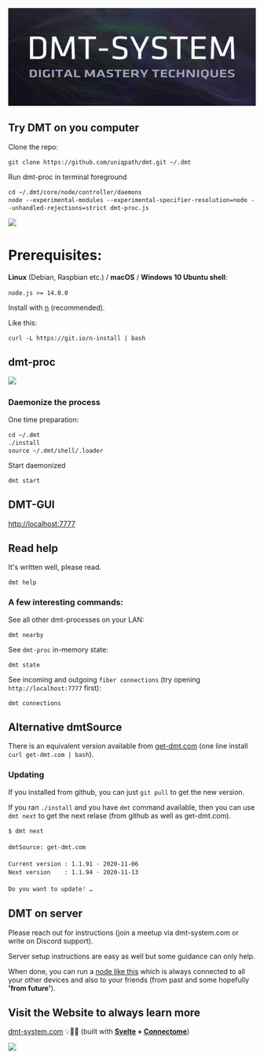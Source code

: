 <img src="help/img/dmt_banner.jpg">

## Try DMT on you computer

Clone the repo:
```
git clone https://github.com/uniqpath/dmt.git ~/.dmt
```

Run dmt-proc in terminal foreground
```
cd ~/.dmt/core/node/controller/daemons
node --experimental-modules --experimental-specifier-resolution=node --unhandled-rejections=strict dmt-proc.js
```

<img src="https://github.com/uniqpath/info/blob/master/assets/img/dmt-run.png?raw=true">

# Prerequisites:

**Linux** (Debian, Raspbian etc.) / **macOS** / **Windows 10 Ubuntu shell**:

`node.js >= 14.0.0`

Install with [n](https://github.com/tj/n) (recommended).

Like this:

```
curl -L https://git.io/n-install | bash
```

## dmt-proc

<img src="https://github.com/uniqpath/info/blob/master/assets/img/dmt-proc.jpg?raw=true">

### Daemonize the process

One time preparation:
```
cd ~/.dmt
./install
source ~/.dmt/shell/.loader
```

Start daemonized
```
dmt start
```

## DMT-GUI

[http://localhost:7777](http://localhost:7777)

## Read help

It's written well, please read.

```
dmt help
```

### A few interesting commands:

See all other dmt-processes on your LAN:
```
dmt nearby
```


See `dmt-proc` in-memory state:
```
dmt state
```

See incoming and outgoing `fiber connections` (try opening `http://localhost:7777` first):
```
dmt connections
```

## Alternative dmtSource

There is an equivalent version available from [get-dmt.com](http://get-dmt.com) (one line install `curl get-dmt.com | bash`).

### Updating

If you installed from github, you can just `git pull` to get the new version.

If you ran `./install` and you have `dmt` command available, then you can use `dmt next` to get the next relase (from github as well as get-dmt.com).

```bash
$ dmt next

dmtSource: get-dmt.com

Current version : 1.1.91 · 2020-11-06
Next version    : 1.1.94 · 2020-11-13

Do you want to update? …
```

## DMT on server

Please reach out for instructions (join a meetup via dmt-system.com or write on Discord support).

Server setup instructions are easy as well but some guidance can only help.

When done, you can run a [node like this](https://zetaseek.com) which is always connected to all your other devices and also to your friends (from past and some hopefully **'from future'**).

## Visit the Website to always learn more

[dmt-system.com](https://dmt-system.com) 💡🚀🎸 (built with **[Svelte](https://svelte.dev) + [Connectome](https://github.com/uniqpath/connectome)**)

<img src="https://github.com/uniqpath/info/blob/master/assets/img/dmt_research_space.jpg?raw=true">
